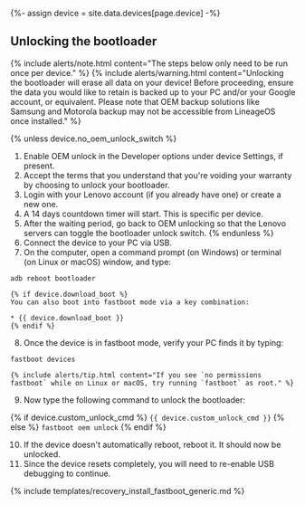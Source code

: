 {%- assign device = site.data.devices[page.device] -%}

## Unlocking the bootloader

{% include alerts/note.html content="The steps below only need to be run once per device." %}
{% include alerts/warning.html content="Unlocking the bootloader will erase all data on your device!
Before proceeding, ensure the data you would like to retain is backed up to your PC and/or your Google account, or equivalent. Please note that OEM backup solutions like Samsung and Motorola backup may not be accessible from LineageOS once installed." %}

{% unless device.no_oem_unlock_switch %}
1. Enable OEM unlock in the Developer options under device Settings, if present.
2. Accept the terms that you understand that you're voiding your warranty by choosing to unlock your bootloader.
3. Login with your Lenovo account (if you already have one) or create a new one.
4. A 14 days countdown timer will start. This is specific per device.
5. After the waiting period, go back to OEM unlocking so that the Lenovo servers can toggle the bootloader unlock switch.
{% endunless %}
6. Connect the device to your PC via USB.
7. On the computer, open a command prompt (on Windows) or terminal (on Linux or macOS) window, and type:
```
adb reboot bootloader
```
    {% if device.download_boot %}
    You can also boot into fastboot mode via a key combination:

    * {{ device.download_boot }}
    {% endif %}
8. Once the device is in fastboot mode, verify your PC finds it by typing:
```
fastboot devices
```
    {% include alerts/tip.html content="If you see `no permissions fastboot` while on Linux or macOS, try running `fastboot` as root." %}
9. Now type the following command to unlock the bootloader:

{% if device.custom_unlock_cmd %}
    ```
{{ device.custom_unlock_cmd }}
    ```
{% else %}
    ```
fastboot oem unlock
    ```
{% endif %}

10. If the device doesn't automatically reboot, reboot it. It should now be unlocked.
11. Since the device resets completely, you will need to re-enable USB debugging to continue.

{% include templates/recovery_install_fastboot_generic.md %}

